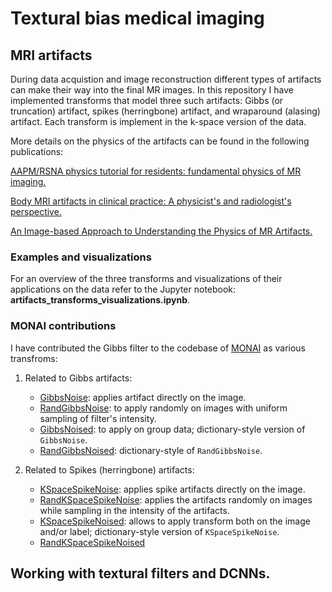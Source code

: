 # Textural bias medical imaging

## MRI artifacts

During data acquistion and image reconstruction different types of artifacts can make their way into the final MR images. In this repository I have implemented transforms that model three such artifacts: Gibbs (or truncation) artifact, spikes (herringbone) artifact, and wraparound (alasing) artifact. Each transform is implement in the k-space version of the data.

More details on the physics of the artifacts can be found in the following publications:

[AAPM/RSNA physics tutorial for residents: fundamental physics of MR imaging.](https://pubmed.ncbi.nlm.nih.gov/16009826)

[Body MRI artifacts in clinical practice: A physicist's and radiologist's perspective.](https://doi.org/10.1002/jmri.24288)

[An Image-based Approach to Understanding the Physics of MR Artifacts.](https://pubs.rsna.org/doi/full/10.1148/rg.313105115)

### Examples and visualizations
For an overview of the three transforms and visualizations of their applications on the data refer to the Jupyter notebook: __artifacts_transforms_visualizations.ipynb__.

### MONAI contributions

I have contributed the Gibbs filter to the codebase of [MONAI](https://monai.io/) as various transfroms:

1. Related to Gibbs artifacts: 
     * [GibbsNoise](https://docs.monai.io/en/latest/transforms.html?highlight=GibbsNoise#gibbsnoise): applies artifact directly on the image. 
     * [RandGibbsNoise](https://docs.monai.io/en/latest/transforms.html?highlight=RandGibbsNoise#randgibbsnoise): to apply randomly on images with uniform sampling of filter's intensity.
     * [GibbsNoised](https://docs.monai.io/en/latest/transforms.html?highlight=GibbsNoised#gibbsnoised): to apply on group data; dictionary-style version of ``GibbsNoise``.
     * [RandGibbsNoised](https://docs.monai.io/en/latest/transforms.html?highlight=RandGibbsNoised#monai.transforms.RandGibbsNoised): dictionary-style of ``RandGibbsNoise``.

2. Related to Spikes (herringbone) artifacts:
     * [KSpaceSpikeNoise](https://docs.monai.io/en/latest/transforms.html#kspacespikenoise): applies spike artifacts directly on the image.
     * [RandKSpaceSpikeNoise](https://docs.monai.io/en/latest/transforms.html#kspacespikenoise): applies the artifacts randomly on images while sampling in the intensity of the artifacts.
     * [KSpaceSpikeNoised](https://docs.monai.io/en/latest/transforms.html#kspacespikenoised): allows to apply transform both on the image and/or label; dictionary-style version of ``KSpaceSpikeNoise``.
     * [RandKSpaceSpikeNoised](https://docs.monai.io/en/latest/transforms.html#randkspacespikenoised)
 


## Working with textural filters and DCNNs.
